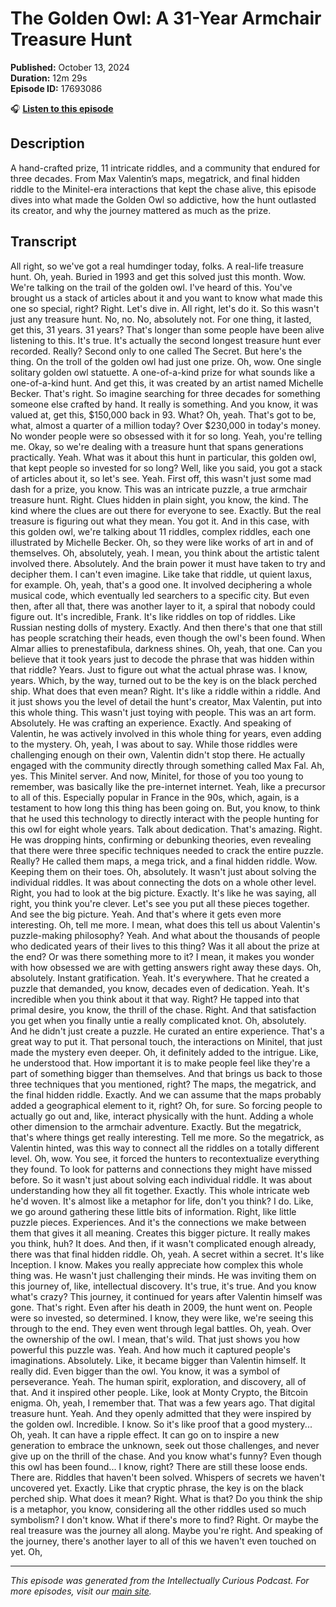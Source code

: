 # The Golden Owl: A 31-Year Armchair Treasure Hunt

**Published:** October 13, 2024  
**Duration:** 12m 29s  
**Episode ID:** 17693086

🎧 **[Listen to this episode](https://intellectuallycurious.buzzsprout.com/2529712/episodes/17693086-the-golden-owl-a-31-year-armchair-treasure-hunt)**

## Description

A hand-crafted prize, 11 intricate riddles, and a community that endured for three decades. From Max Valentin’s maps, megatrick, and final hidden riddle to the Minitel-era interactions that kept the chase alive, this episode dives into what made the Golden Owl so addictive, how the hunt outlasted its creator, and why the journey mattered as much as the prize.

## Transcript

All right, so we've got a real humdinger today, folks. A real-life treasure hunt. Oh, yeah. Buried in 1993 and get this solved just this month. Wow. We're talking on the trail of the golden owl. I've heard of this. You've brought us a stack of articles about it and you want to know what made this one so special, right? Right. Let's dive in. All right, let's do it. So this wasn't just any treasure hunt. No, no. No, absolutely not. For one thing, it lasted, get this, 31 years. 31 years? That's longer than some people have been alive listening to this. It's true. It's actually the second longest treasure hunt ever recorded. Really? Second only to one called The Secret. But here's the thing. On the troll of the golden owl had just one prize. Oh, wow. One single solitary golden owl statuette. A one-of-a-kind prize for what sounds like a one-of-a-kind hunt. And get this, it was created by an artist named Michelle Becker. That's right. So imagine searching for three decades for something someone else crafted by hand. It really is something. And you know, it was valued at, get this, $150,000 back in 93. What? Oh, yeah. That's got to be, what, almost a quarter of a million today? Over $230,000 in today's money. No wonder people were so obsessed with it for so long. Yeah, you're telling me. Okay, so we're dealing with a treasure hunt that spans generations practically. Yeah. What was it about this hunt in particular, this golden owl, that kept people so invested for so long? Well, like you said, you got a stack of articles about it, so let's see. Yeah. First off, this wasn't just some mad dash for a prize, you know. This was an intricate puzzle, a true armchair treasure hunt. Right. Clues hidden in plain sight, you know, the kind. The kind where the clues are out there for everyone to see. Exactly. But the real treasure is figuring out what they mean. You got it. And in this case, with this golden owl, we're talking about 11 riddles, complex riddles, each one illustrated by Michelle Becker. Oh, so they were like works of art in and of themselves. Oh, absolutely, yeah. I mean, you think about the artistic talent involved there. Absolutely. And the brain power it must have taken to try and decipher them. I can't even imagine. Like take that riddle, ut quient laxus, for example. Oh, yeah, that's a good one. It involved deciphering a whole musical code, which eventually led searchers to a specific city. But even then, after all that, there was another layer to it, a spiral that nobody could figure out. It's incredible, Frank. It's like riddles on top of riddles. Like Russian nesting dolls of mystery. Exactly. And then there's that one that still has people scratching their heads, even though the owl's been found. When Almar allies to prenestafibula, darkness shines. Oh, yeah, that one. Can you believe that it took years just to decode the phrase that was hidden within that riddle? Years. Just to figure out what the actual phrase was. I know, years. Which, by the way, turned out to be the key is on the black perched ship. What does that even mean? Right. It's like a riddle within a riddle. And it just shows you the level of detail the hunt's creator, Max Valentin, put into this whole thing. This wasn't just toying with people. This was an art form. Absolutely. He was crafting an experience. Exactly. And speaking of Valentin, he was actively involved in this whole thing for years, even adding to the mystery. Oh, yeah, I was about to say. While those riddles were challenging enough on their own, Valentin didn't stop there. He actually engaged with the community directly through something called Max Fal. Ah, yes. This Minitel server. And now, Minitel, for those of you too young to remember, was basically like the pre-internet internet. Yeah, like a precursor to all of this. Especially popular in France in the 90s, which, again, is a testament to how long this thing has been going on. But, you know, to think that he used this technology to directly interact with the people hunting for this owl for eight whole years. Talk about dedication. That's amazing. Right. He was dropping hints, confirming or debunking theories, even revealing that there were three specific techniques needed to crack the entire puzzle. Really? He called them maps, a mega trick, and a final hidden riddle. Wow. Keeping them on their toes. Oh, absolutely. It wasn't just about solving the individual riddles. It was about connecting the dots on a whole other level. Right, you had to look at the big picture. Exactly. It's like he was saying, all right, you think you're clever. Let's see you put all these pieces together. And see the big picture. Yeah. And that's where it gets even more interesting. Oh, tell me more. I mean, what does this tell us about Valentin's puzzle-making philosophy? Yeah. And what about the thousands of people who dedicated years of their lives to this thing? Was it all about the prize at the end? Or was there something more to it? I mean, it makes you wonder with how obsessed we are with getting answers right away these days. Oh, absolutely. Instant gratification. Yeah. It's everywhere. That he created a puzzle that demanded, you know, decades even of dedication. Yeah. It's incredible when you think about it that way. Right? He tapped into that primal desire, you know, the thrill of the chase. Right. And that satisfaction you get when you finally untie a really complicated knot. Oh, absolutely. And he didn't just create a puzzle. He curated an entire experience. That's a great way to put it. That personal touch, the interactions on Minitel, that just made the mystery even deeper. Oh, it definitely added to the intrigue. Like, he understood that. How important it is to make people feel like they're a part of something bigger than themselves. And that brings us back to those three techniques that you mentioned, right? The maps, the megatrick, and the final hidden riddle. Exactly. And we can assume that the maps probably added a geographical element to it, right? Oh, for sure. So forcing people to actually go out and, like, interact physically with the hunt. Adding a whole other dimension to the armchair adventure. Exactly. But the megatrick, that's where things get really interesting. Tell me more. So the megatrick, as Valentin hinted, was this way to connect all the riddles on a totally different level. Oh, wow. You see, it forced the hunters to recontextualize everything they found. To look for patterns and connections they might have missed before. So it wasn't just about solving each individual riddle. It was about understanding how they all fit together. Exactly. This whole intricate web he'd woven. It's almost like a metaphor for life, don't you think? I do. Like, we go around gathering these little bits of information. Right, like little puzzle pieces. Experiences. And it's the connections we make between them that gives it all meaning. Creates this bigger picture. It really makes you think, huh? It does. And then, if it wasn't complicated enough already, there was that final hidden riddle. Oh, yeah. A secret within a secret. It's like Inception. I know. Makes you really appreciate how complex this whole thing was. He wasn't just challenging their minds. He was inviting them on this journey of, like, intellectual discovery. It's true, it's true. And you know what's crazy? This journey, it continued for years after Valentin himself was gone. That's right. Even after his death in 2009, the hunt went on. People were so invested, so determined. I know, they were like, we're seeing this through to the end. They even went through legal battles. Oh, yeah. Over the ownership of the owl. I mean, that's wild. That just shows you how powerful this puzzle was. Yeah. And how much it captured people's imaginations. Absolutely. Like, it became bigger than Valentin himself. It really did. Even bigger than the owl. You know, it was a symbol of perseverance. Yeah. The human spirit, exploration, and discovery, all of that. And it inspired other people. Like, look at Monty Crypto, the Bitcoin enigma. Oh, yeah, I remember that. That was a few years ago. That digital treasure hunt. Yeah. And they openly admitted that they were inspired by the golden owl. Incredible. I know. So it's like proof that a good mystery... Oh, yeah. It can have a ripple effect. It can go on to inspire a new generation to embrace the unknown, seek out those challenges, and never give up on the thrill of the chase. And you know what's funny? Even though this owl has been found... I know, right? There are still these loose ends. There are. Riddles that haven't been solved. Whispers of secrets we haven't uncovered yet. Exactly. Like that cryptic phrase, the key is on the black perched ship. What does it mean? Right. What is that? Do you think the ship is a metaphor, you know, considering all the other riddles used so much symbolism? I don't know. What if there's more to find? Right. Or maybe the real treasure was the journey all along. Maybe you're right. And speaking of the journey, there's another layer to all of this we haven't even touched on yet. Oh,

---
*This episode was generated from the Intellectually Curious Podcast. For more episodes, visit our [main site](https://intellectuallycurious.buzzsprout.com).*
